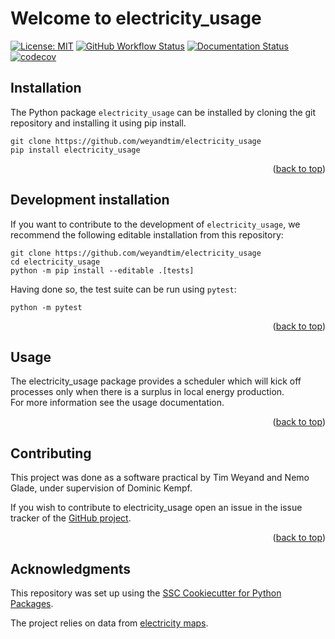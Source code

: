 # Welcome to electricity_usage

[![License: MIT](https://img.shields.io/badge/License-MIT-yellow.svg)](https://opensource.org/licenses/MIT)
[![GitHub Workflow Status](https://img.shields.io/github/actions/workflow/status/weyandtim/electricity_usage/ci.yml?branch=main)](https://github.com/weyandtim/electricity_usage/actions/workflows/ci.yml)
[![Documentation Status](https://readthedocs.org/projects/electricity_usage/badge/)](https://electricity_usage.readthedocs.io/)
[![codecov](https://codecov.io/gh/weyandtim/electricity_usage/branch/main/graph/badge.svg)](https://codecov.io/gh/weyandtim/electricity_usage)

## Installation

The Python package `electricity_usage` can be installed by cloning the git repository and installing it using pip install.

```
git clone https://github.com/weyandtim/electricity_usage
pip install electricity_usage
```
<!-- Hier muss auf jeden Fall noch eine Beschreibung wie der Spaß mit dem AP key funktioniert! -->

<p align="right">(<a href="#readme-top">back to top</a>)</p>

## Development installation

If you want to contribute to the development of `electricity_usage`, we recommend
the following editable installation from this repository:

```
git clone https://github.com/weyandtim/electricity_usage
cd electricity_usage
python -m pip install --editable .[tests]
```

Having done so, the test suite can be run using `pytest`:

```
python -m pytest
```

<p align="right">(<a href="#readme-top">back to top</a>)</p>

## Usage

The electricity\_usage package provides a scheduler which will kick off processes only when there is a surplus in local energy production.  
For more information see the usage documentation.
<!-- usage should be linked properly here, if possible -->

<p align="right">(<a href="#readme-top">back to top</a>)</p>

## Contributing

This project was done as a software practical by Tim Weyand and Nemo Glade, under supervision of Dominic Kempf.

If you wish to contribute to electricity\_usage open an issue in the issue tracker of the [GitHub project](https://github.com/weyandtim/electricity_usage/issues).

<p align="right">(<a href="#readme-top">back to top</a>)</p>

## Acknowledgments

This repository was set up using the [SSC Cookiecutter for Python Packages](https://github.com/ssciwr/cookiecutter-python-package).

The project relies on data from [electricity maps](https://github.com/electricitymaps/electricitymaps-contrib).

